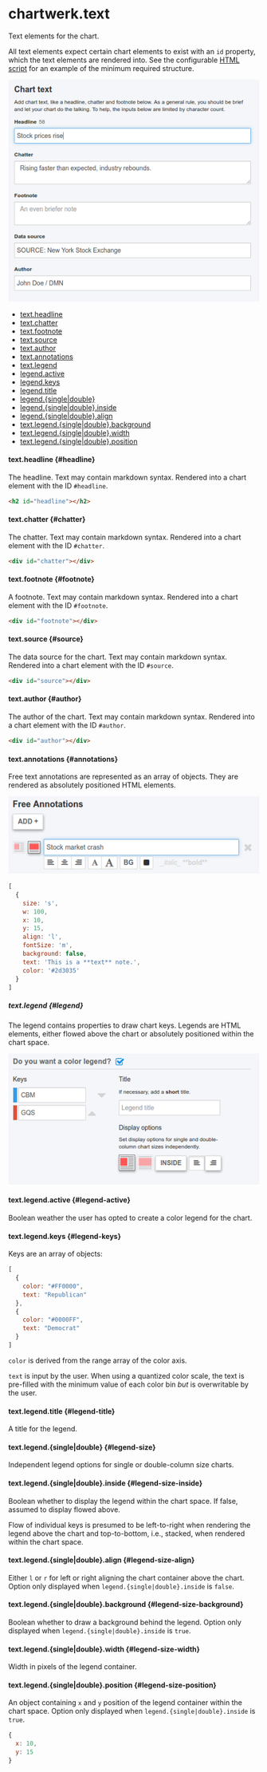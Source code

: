 # chartwerk.text

Text elements for the chart.

All text elements expect certain chart elements to exist with an `id` property, which the text elements are rendered into. See the configurable [HTML script](scripts.md#scripts-html) for an example of the minimum required structure.

<img src="../img/screenshots/text.png" class="screenshot" />

- [text.headline](#headline)
- [text.chatter](#chatter)
- [text.footnote](#footnote)
- [text.source](#source)
- [text.author](#author)
- [text.annotations](#annotations)
- [text.legend](#legend)
- [legend.active](#legend-active)
- [legend.keys](#legend-keys)
- [legend.title](#legend-title)
- [legend.{single|double}](#legend-size)
- [legend.{single|double}.inside](#legend-size-inside)
- [legend.{single|double}.align](#legend-size-align)
- [text.legend.{single|double}.background](#legend-size-background)
- [text.legend.{single|double}.width](#legend-size-width)
- [text.legend.{single|double}.position](#legend-size-position)

#### text.headline {#headline}

The headline. Text may contain markdown syntax. Rendered into a chart element with the ID `#headline`.

```HTML
<h2 id="headline"></h2>
```

#### text.chatter {#chatter}

The chatter. Text may contain markdown syntax. Rendered into a chart element with the ID `#chatter`.

```HTML
<div id="chatter"></div>
```

#### text.footnote {#footnote}

A footnote. Text may contain markdown syntax. Rendered into a chart element with the ID `#footnote`.

```HTML
<div id="footnote"></div>
```

#### text.source {#source}

The data source for the chart. Text may contain markdown syntax. Rendered into a chart element with the ID `#source`.

```HTML
<div id="source"></div>
```

#### text.author {#author}

The author of the chart. Text may contain markdown syntax. Rendered into a chart element with the ID `#author`.

```HTML
<div id="author"></div>
```

#### text.annotations {#annotations}

Free text annotations are represented as an array of objects. They are rendered as absolutely positioned HTML elements.

<img src="../img/screenshots/free_annotations.png" class="screenshot" />

```js
[
  {
    size: 's',
    w: 100,
    x: 10,
    y: 15,
    align: 'l',
    fontSize: 'm',
    background: false,
    text: 'This is a **text** note.',
    color: '#2d3035'
  }
]
```

##### text.legend {#legend}


The legend contains properties to draw chart keys. Legends are HTML elements, either flowed above the chart or absolutely positioned within the chart space.

<img src="../img/screenshots/color_legend.png" class="screenshot" />

#### text.legend.active {#legend-active}

Boolean weather the user has opted to create a color legend for the chart.

#### text.legend.keys {#legend-keys}

Keys are an array of objects:

```js
[
  {
    color: "#FF0000",
    text: "Republican"
  },
  {
    color: "#0000FF",
    text: "Democrat"
  }
]
```

`color` is derived from the range array of the color axis.

`text` is input by the user. When using a quantized color scale, the text is pre-filled with the minimum value of each color bin _but_ is overwritable by the user.

#### text.legend.title {#legend-title}

A title for the legend.

#### text.legend.{single|double} {#legend-size}

Independent legend options for single or double-column size charts.

#### text.legend.{single|double}.inside {#legend-size-inside}

Boolean whether to display the legend within the chart space. If false, assumed to display flowed above.

Flow of individual keys is presumed to be left-to-right when rendering the legend above the chart and top-to-bottom, i.e., stacked, when rendered within the chart space.

#### text.legend.{single|double}.align {#legend-size-align}

Either `l` or `r` for left or right aligning the chart container above the chart. Option only displayed when `legend.{single|double}.inside` is `false`.

#### text.legend.{single|double}.background {#legend-size-background}

Boolean whether to draw a background behind the legend. Option only displayed when `legend.{single|double}.inside` is `true`.

#### text.legend.{single|double}.width {#legend-size-width}

Width in pixels of the legend container.

#### text.legend.{single|double}.position {#legend-size-position}

An object containing `x` and `y` position of the legend container within the chart space. Option only displayed when `legend.{single|double}.inside` is `true`.

```js
{
  x: 10,
  y: 15
}
```